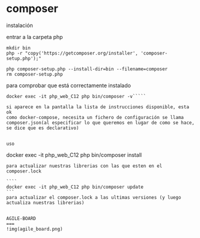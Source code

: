 composer
===
instalación

entrar a la carpeta php

```
mkdir bin
php -r "copy('https://getcomposer.org/installer', 'composer-setup.php');"

php composer-setup.php --install-dir=bin --filename=composer
rm composer-setup.php
```

para comprobar que está correctamente instalado

````
docker exec -it php_web_C12 php bin/composer -v`````

si aparece en la pantalla la lista de instrucciones disponible, esta ok
como docker-compose, necesita un fichero de configuración se llama composer.json(al especificar lo que queremos en lugar de como se hace, se dice que es declarativo)


uso

````
docker exec -it php_web_C12 php bin/composer install
`````
para actualizar nuestras librerias con las que esten en el composer.lock

````
docker exec -it php_web_C12 php bin/composer update
```
para actualizar el composer.lock a las ultimas versiones (y luego actualiza nuestras librerias)


AGILE-BOARD
===
!img(agile_board.png)